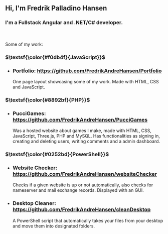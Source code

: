 ## Hi, I'm Fredrik Palladino Hansen

### I'm a Fullstack Angular and .NET/C# developer.
<br/><br/>
Some of my work:

### $\textsf{\color{#f0db4f}{JavaScript}}$
- ### Portfolio: https://github.com/FredrikAndreHansen/Portfolio
  One page layout showcasing some of my work. Made with HTML, CSS and JavaScript.

### $\textsf{\color{#8892bf}{PHP}}$
- ### PucciGames: https://github.com/FredrikAndreHansen/PucciGames
  Was a hosted website about games I make, made with HTML, CSS, JavaScript, Three.js, PHP and MySQL. Has functionalities as signing in, creating and deleting users, writing comments and a admin dashboard.

### $\textsf{\color{#0252bd}{PowerShell}}$
- ### Website Checker: https://github.com/FredrikAndreHansen/websiteChecker
  Checks if a given website is up or not automatically, also checks for nameserver and mail exchange records. Displayed with an GUI.
- ### Desktop Cleaner: https://github.com/FredrikAndreHansen/cleanDesktop
  A PowerShell script that automatically takes your files from your desktop and move them into designated folders.
